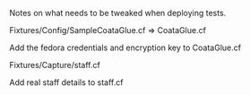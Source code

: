 Notes on what needs to be tweaked when deploying tests.

Fixtures/Config/SampleCoataGlue.cf => CoataGlue.cf

Add the fedora credentials and encryption key to CoataGlue.cf

Fixtures/Capture/staff.cf

Add real staff details to staff.cf
